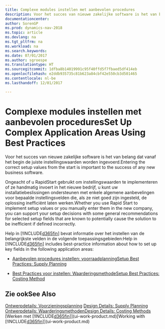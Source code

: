 ```yaml
---
title: Complexe modules instellen met aanbevolen procedures
description: Voor het succes van nieuwe zakelijke software is het van belang dat vanaf het begin de juiste instellingswaarden worden ingevoerd.
documentationcenter: 
author: SorenGP
ms.prod: dynamics-nav-2018
ms.topic: article
ms.devlang: na
ms.tgt_pltfrm: na
ms.workload: na
ms.search.keywords: 
ms.date: 07/01/2017
ms.author: sgroespe
ms.translationtype: HT
ms.sourcegitcommit: 1dfba8b14019991c95f40ffd5f7fbaed5df414eb
ms.openlocfilehash: e2ddb935735c81b623a84cbf42e550cb3d501465
ms.contentlocale: nl-be
ms.lasthandoff: 12/01/2017

---
```

# <a name="set-up-complex-application-areas-using-best-practices"></a><span data-ttu-id="da570-103">Complexe modules instellen met aanbevolen procedures</span><span class="sxs-lookup"><span data-stu-id="da570-103">Set Up Complex Application Areas Using Best Practices</span></span>
<span data-ttu-id="da570-104">Voor het succes van nieuwe zakelijke software is het van belang dat vanaf het begin de juiste instellingswaarden worden ingevoerd.</span><span class="sxs-lookup"><span data-stu-id="da570-104">Entering the correct setup values from the start is important to the success of any new business software.</span></span>  

 <span data-ttu-id="da570-105">Ongeacht of u RapidStart gebruikt om instellingswaarden te implementeren of ze handmatig invoert in het nieuwe bedrijf, u kunt uw installatiebeslissingen ondersteunen met enkele algemene aanbevelingen voor bepaalde instellingsvelden die, als ze niet goed zijn ingesteld, de oplossing inefficiënt laten werken.</span><span class="sxs-lookup"><span data-stu-id="da570-105">Whether you use Rapid Start to implement setup values or you manually enter them in the new company, you can support your setup decisions with some general recommendations for selected setup fields that are known to potentially cause the solution to be inefficient if defined incorrectly.</span></span>  

 <span data-ttu-id="da570-106">Help in [!INCLUDE[d365fin](includes/d365fin_md.md)] bevat informatie over het instellen van de belangrijkste velden in de volgende toepassingsgebieden:</span><span class="sxs-lookup"><span data-stu-id="da570-106">Help in [!INCLUDE[d365fin](includes/d365fin_md.md)] includes best-practice information about how to set up key fields in the following application areas:</span></span>  

-   [<span data-ttu-id="da570-107">Aanbevolen procedures instellen: voorraadplanning</span><span class="sxs-lookup"><span data-stu-id="da570-107">Setup Best Practices: Supply Planning</span></span>](setup-best-practices-supply-planning.md)  

-   [<span data-ttu-id="da570-108">Best Practices voor instellen: Waarderingsmethode</span><span class="sxs-lookup"><span data-stu-id="da570-108">Setup Best Practices: Costing Method</span></span>](setup-best-practices-costing-method.md)  

## <a name="see-also"></a><span data-ttu-id="da570-109">Zie ook</span><span class="sxs-lookup"><span data-stu-id="da570-109">See Also</span></span>  
 <span data-ttu-id="da570-110">[Ontwerpdetails: Voorzieningsplanning](design-details-supply-planning.md) </span><span class="sxs-lookup"><span data-stu-id="da570-110">[Design Details: Supply Planning](design-details-supply-planning.md) </span></span>  
 [<span data-ttu-id="da570-111">Ontwerpdetails: Waarderingsmethoden</span><span class="sxs-lookup"><span data-stu-id="da570-111">Design Details: Costing Methods</span></span>](design-details-costing-methods.md)  
 <span data-ttu-id="da570-112">[Werken met [!INCLUDE[d365fin](includes/d365fin_md.md)]](ui-work-product.md)</span><span class="sxs-lookup"><span data-stu-id="da570-112">[Working with [!INCLUDE[d365fin](includes/d365fin_md.md)]](ui-work-product.md)</span></span>

